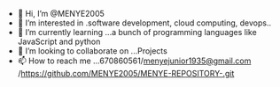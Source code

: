 - 👋 Hi, I’m @MENYE2005
- 👀 I’m interested in .software development, cloud computing, devops..
- 🌱 I’m currently learning ...a bunch of programming languages like JavaScript and python
- 💞️ I’m looking to collaborate on ...Projects 
- 📫 How to reach me ...670860561/menyejunior1935@gmail.com /https://github.com/MENYE2005/MENYE-REPOSITORY-.git

<!---
MENYE2005/MENYE2005 is a ✨ special ✨ repository because its `README.md` (this file) appears on your GitHub profile.
You can click the Preview link to take a look at your changes.
--->
